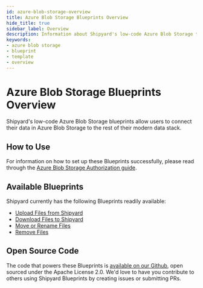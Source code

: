 ```yaml
---
id: azure-blob-storage-overview
title: Azure Blob Storage Blueprints Overview
hide_title: true
sidebar_label: Overview
description: Information about Shipyard's low-code Azure Blob Storage templates.
keywords:
- azure blob storage
- blueprint
- template
- overview
---
```


# Azure Blob Storage Blueprints Overview

Shipyard's low-code Azure Blob Storage blueprints allow users to connect their data in Azure Blob Storage to the rest of their modern data stack.


## How to Use
For information on how to set up these Blueprints successfully, please read through the [Azure Blob Storage Authorization guide](azure-blob-storage-authorization.md).


## Available Blueprints
Shipyard currently has the following Blueprints readily available: 
- [Upload Files from Shipyard](azure-blob-storage-upload-files.md)
- [Download Files to Shipyard](azure-blob-storage-download-files.md)
- [Move or Rename Files](azure-blob-storage-move-or-rename-files.md)
- [Remove Files](azure-blob-storage-remove-files.md)

## Open Source Code
The code that powers these Blueprints is [available on our Github](https://github.com/shipyardapp/azurestorage-blueprints), open sourced under the Apache License 2.0. We'd love to have you contribute to others using Shipyard Blueprints by creating issues or submitting PRs.
